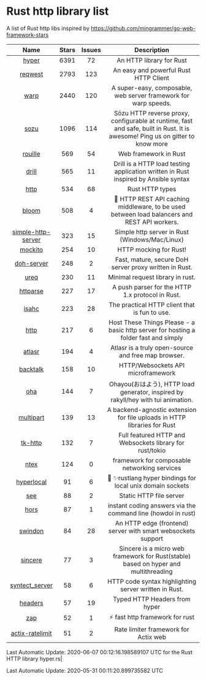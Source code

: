 # Rust http library list

A list of Rust http libs inspired by https://github.com/mingrammer/go-web-framework-stars


|Name|Stars|Issues|Description|
|:--:|:---:|:--:|:----:|
|[hyper](https://github.com/hyperium/hyper)|6391|72|An HTTP library for Rust|
|[reqwest](https://github.com/seanmonstar/reqwest)|2793|123|An easy and powerful Rust HTTP Client|
|[warp](https://github.com/seanmonstar/warp)|2440|120|A super-easy, composable, web server framework for warp speeds.|
|[sozu](https://github.com/sozu-proxy/sozu)|1096|114|Sōzu HTTP reverse proxy, configurable at runtime, fast and safe, built in Rust. It is awesome! Ping us on gitter to know more|
|[rouille](https://github.com/tomaka/rouille)|569|54|Web framework in Rust|
|[drill](https://github.com/fcsonline/drill)|565|11|Drill is a HTTP load testing application written in Rust  inspired by Ansible syntax|
|[http](https://github.com/hyperium/http)|534|68|Rust HTTP types|
|[bloom](https://github.com/valeriansaliou/bloom)|508|4|:cherry_blossom: HTTP REST API caching middleware, to be used between load balancers and REST API workers.|
|[simple-http-server](https://github.com/TheWaWaR/simple-http-server)|323|15|Simple http server in Rust (Windows/Mac/Linux)|
|[mockito](https://github.com/lipanski/mockito)|254|10|HTTP mocking for Rust!|
|[doh-server](https://github.com/jedisct1/doh-server)|248|2|Fast, mature, secure DoH server proxy written in Rust.|
|[ureq](https://github.com/algesten/ureq)|230|11|Minimal request library in rust.|
|[httparse](https://github.com/seanmonstar/httparse)|227|17|A push parser for the HTTP 1.x protocol in Rust.|
|[isahc](https://github.com/sagebind/isahc)|223|28|The practical HTTP client that is fun to use.|
|[http](https://github.com/thecoshman/http)|217|6|Host These Things Please - a basic http server for hosting a folder fast and simply|
|[atlasr](https://github.com/atlasr-org/atlasr)|194|4|Atlasr is a truly open-source and free map browser.|
|[backtalk](https://github.com/lord/backtalk)|158|10|HTTP/Websockets API microframework|
|[oha](https://github.com/hatoo/oha)|144|7|Ohayou(おはよう), HTTP load generator, inspired by rakyll/hey with tui animation.|
|[multipart](https://github.com/abonander/multipart)|139|13|A backend-agnostic extension for file uploads in HTTP libraries for Rust|
|[tk-http](https://github.com/swindon-rs/tk-http)|132|7|Full featured HTTP and Websockets library for rust/tokio|
|[ntex](https://github.com/ntex-rs/ntex)|124|0|framework for composable networking services |
|[hyperlocal](https://github.com/softprops/hyperlocal)|91|6|🔌 ✨rustlang hyper bindings for local unix domain sockets|
|[see](https://github.com/wyhaya/see)|88|2|Static HTTP file server|
|[hors](https://github.com/WindSoilder/hors)|87|1|instant coding answers via the command line (howdoi in rust)|
|[swindon](https://github.com/swindon-rs/swindon)|84|28|An HTTP edge (frontend) server with smart websockets support|
|[sincere](https://github.com/danclive/sincere)|77|3|Sincere is a micro web framework for Rust(stable) based on hyper and multithreading|
|[syntect_server](https://github.com/sourcegraph/syntect_server)|58|6|HTTP code syntax highlighting server written in Rust.|
|[headers](https://github.com/hyperium/headers)|57|19|Typed HTTP Headers from hyper|
|[zap](https://github.com/oltdaniel/zap)|52|1|:zap: fast http framework for rust|
|[actix-ratelimit](https://github.com/TerminalWitchcraft/actix-ratelimit)|51|2|Rate limiter framework for Actix web|

Last Automatic Update: 2020-06-07 00:12:16.198589107 UTC for the Rust HTTP library hyper.rs|

Last Automatic Update: 2020-05-31 00:11:20.899735582 UTC